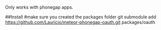 Only works with phonegap apps.

##Install
    #make sure you created the packages folder
    git submodule add https://github.com/Lauricio/meteor-phonegap-oauth.git packages/oauth
